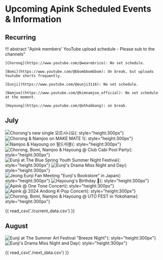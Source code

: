 # Upcoming Apink Scheduled Events & Information

## Recurring

!!! abstract "Apink members' YouTube upload schedule - Please sub to the channels"

    [Chorong](https://www.youtube.com/@wearebrico): No set schedule.

    [Bomi](https://www.youtube.com/@bbombbombbom): On break, but uploads Youtube shorts frequently.

    [Eunji](https://www.youtube.com/@eunji3116): No set schedule.

    [Namjoo](https://www.youtube.com/@kimnamjoo_official): No set schedule at the moment.

    [Hayoung](https://www.youtube.com/@ohhabbang): on break.

## July

![Chorong's new single 모르시나요](<../assets/images/event_images/Chorong Solo.jpg>){: style="height:300px"}
![Chorong & Namjoo on MAKE MATE 1](<../assets/images/event_images/MAKE MATE 1.jpg>){: style="height:300px"}
![Namjoo & Hayoung on 필드마블](../assets/images/event_images/Hajoo.jpeg){: style="height:300px"}
![Chorong, Bomi, Namjoo & Hayoung @ Club Cabi Pool Party](../assets/images/4pink.webp){: style="height:300px"}
![Eunji at The Blue Spring Youth Summer Night Festival](<../assets/images/event_images/Festival Eunji.jpeg>){: style="height:300px"}
![Eunji's Drama Miss Night and Day](../assets/images/event_images/Miss_Night_and_Day.jpeg){: style="height:300px"}
![Jeong Eunji Fan Meeting "Eunji's Bookstore" in Japan](<../assets/images/event_images/Eunjis Bookstore Japan.jpeg>){: style="height:300px"}
![Hayoung's Birthday 💛](<../assets/images/event_images/Hayoung Profile.jpg>){: style="height:300px"}
![Apink @ One Tone Concert](<../assets/images/event_images/One Tone.jpg>){: style="height:300px"}
![Apink @ 2024 Andong K-Pop Concert](../assets/images/Apink.jpeg){: style="height:300px"}
![Chorong, Bomi, Namjoo & Hayoung @ UTO FEST in Yokohama](../assets/images/4pink.webp){: style="height:300px"}

{{ read_csv('./current_data.csv') }}

## August

![Eunji at The Summer Art Festival "Breeze Night"](<../assets/images/event_images/Eunji Summer AArt Festival.jpg>){: style="height:300px"}
![Eunji's Drama Miss Night and Day](../assets/images/event_images/Miss_Night_and_Day.jpeg){: style="height:300px"}

{{ read_csv('./next_data.csv') }}
